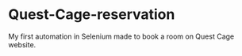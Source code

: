 # Quest-Cage-reservation
My first automation in Selenium made to book a room on Quest Cage website. 
